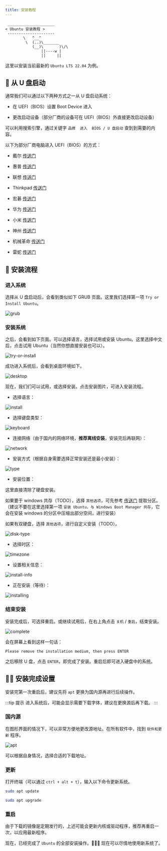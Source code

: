```yaml
---
title: 安装教程
---
```


```:no-line-numbers
 _____________________
< Ubuntu 安装教程 >
 ---------------------
        \   ^__^
         \  (..)\_______
            (__)\       )\/\
                ||----w |
                ||     ||
```

这里以安装当前最新的 `Ubuntu LTS 22.04` 为例。

## 💾 从 U 盘启动

通常我们可以通过以下两种方式之一从 U 盘启动系统：

- 在 UEFI（BIOS）设置 Boot Device 进入

- 更改启动设备（部分厂商的设备可在 UEFI（BIOS）外直接更改启动设备）

可以利用搜索引擎，通过关键字 `品牌  进入  BIOS / U 盘启动` 查到到需要的内容。

以下为部分厂商电脑进入 UEFI（BIOS）的方式：

- 戴尔 [传送门](https://www.dell.com/support/kbdoc/zh-cn/000126121/%E4%BB%8E%E6%88%B4%E5%B0%94%E7%B3%BB%E7%BB%9F%E4%B8%8A%E7%9A%84windows%E8%AE%BF%E9%97%AEuefi-bios-%E7%B3%BB%E7%BB%9F%E8%AE%BE%E7%BD%AE?lang=zh)

- 惠普 [传送门](https://support.hp.com/cn-zh/document/c04926958)

- 联想 [传送门](https://iknow.lenovo.com.cn/detail/dc_R0170.html)

- Thinkpad [传送门](https://datacentersupport.lenovo.com/cn/zc/solutions/ht500222)

- 宏碁 [传送门](https://community.acer.com/en/kb/articles/86-how-to-enter-the-bios-setup)

- 华为 [传送门](https://consumer.huawei.com/cn/support/content/zh-cn00688478/)

- 小米 [传送门](https://www.mi.com/service/bijiben/drivers)

- 神州 [传送门](http://www.kqidong.com/bios/1860.html)

- 机械革命 [传送门](http://www.ujiaoshou.com/upanjc/diannao/27930.html  )

- 雷蛇 [传送门](https://mysupport.razer.com/app/answers/detail/a_id/1541/~/how-to-access-the-bios-settings-on-the-razer-blade)


## 🚄 安装流程

### 进入系统

选择从 U 盘启动后，会看到类似如下 GRUB 页面。这里我们选择第一项 `Try or Install Ubuntu`。

![grub](/images/docs/guide/prepare/native/grub.png)

### 安装系统

之后，会看到如下页面。可以选择语言，选择试用或安装 Ubuntu。这里选择中文后，点击试用 Ubuntu（当然你想直接安装也可以）。

![try-or-install](/images/docs/guide/prepare/native/try-or-install.png)

成功进入系统后，会看到桌面环境如下。

![desktop](/images/docs/guide/prepare/native/desktop.png)

现在，我们们可以试用，或选择安装。点击安装图片，可进入安装流程。


- 选择语言：

![install](/images/docs/guide/prepare/native/install.png)

- 选择键盘类型：

![keyboard](/images/docs/guide/prepare/native/keyboard.png)

- 连接网络（由于国内的网络环境，**推荐离线安装**，安装完后再联网）：

![network](/images/docs/guide/prepare/native/network.png)

- 安装方式（根据自身需要选择正常安装还是最小安装）：

![type](/images/docs/guide/prepare/native/type.png)

- 安装位置：

这里直接清除了硬盘安装。

如果要于 windows 共存（TODO），选择 `其他选项`，可先参考 [传送门](https://arch.icekylin.online/rookie/pre-install.html#_4-%E4%B8%BA-archlinux-%E5%88%86%E5%87%BA%E7%A1%AC%E7%9B%98%E7%A9%BA%E9%97%B4-%E5%8F%AF%E9%80%89) 提取分区。（建议不要在这里选择第一项 `安装 Ubuntu，与 Windows Boot Manager 共存`，它会在安装 windows 的分区中压缩出部分空间，进行安装）

如果有双硬盘，选择 `其他选项`，进行自定义安装（TODO）。

![disk-type](/images/docs/guide/prepare/native/disk-type.png)

- 选择时区：

![timezone](/images/docs/guide/prepare/native/timezone.png)

- 设置相关信息：

![install-info](/images/docs/guide/prepare/native/install-info.png)

- 正在安装（等待）：

![installing](/images/docs/guide/prepare/native/installing.png)



### 结束安装

安装完成后，可选择重启。或继续试用后，在右上角点击 `关机` / `重启`，结束安装。

![complete](/images/docs/guide/prepare/native/complete.png)

会在屏幕上看到这样一句话：

`Please remove the installation medium, then press ENTER`

之后移除 U 盘，点击 `ENTER`，即完成了安装。重启后即可进入硬盘中的系统。


## 👨‍💻 安装完成设置

安装完第一次重启后，建议先将 `apt` 更换为国内源再进行后续操作。

:::tip 提示
进入系统后，可能会显示需要下载字体，建议在更换源后再下载。
:::

### 国内源

在图形界面的情况下，可以非常方便地更改源地址。在所有软件中，找到 `软件和更新` 程序。

![apt](/images/docs/guide/prepare/native/apt.png)

可以根据自身情况，选择合适的下载地址。

### 更新

打开终端（可以通过 `ctrl + alt + t`），输入以下命令更新系统。

```sh
sudo apt update

sudo apt upgrade
```

### 重启

由于下载的镜像是定期发行的，上述可能会更新内核或驱动程序，推荐再重启一次，以应用最新程序。

现在，已经完成了 `Ubuntu` 的全部安装操作。🎉🎉🎉 现在可以尽情地使用新系统了。
